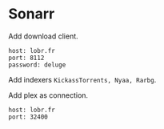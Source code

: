 # Sonarr

Add download client.

    host: lobr.fr
    port: 8112
    password: deluge

Add indexers `KickassTorrents, Nyaa, Rarbg`.

Add plex as connection.

    host: lobr.fr
    port: 32400